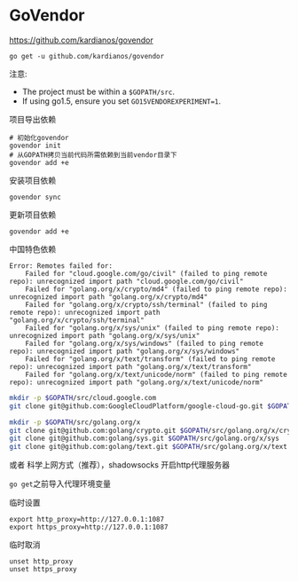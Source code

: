 # GoVendor

https://github.com/kardianos/govendor

```
go get -u github.com/kardianos/govendor
```

注意:

- The project must be within a `$GOPATH/src`.
- If using go1.5, ensure you set `GO15VENDOREXPERIMENT=1`.

项目导出依赖
```
# 初始化govendor
govendor init
# 从GOPATH拷贝当前代码所需依赖到当前vendor目录下
govendor add +e
```

安装项目依赖
```
govendor sync
```

更新项目依赖
```
govendor add +e
```

中国特色依赖

```
Error: Remotes failed for:
	Failed for "cloud.google.com/go/civil" (failed to ping remote repo): unrecognized import path "cloud.google.com/go/civil"
	Failed for "golang.org/x/crypto/md4" (failed to ping remote repo): unrecognized import path "golang.org/x/crypto/md4"
	Failed for "golang.org/x/crypto/ssh/terminal" (failed to ping remote repo): unrecognized import path "golang.org/x/crypto/ssh/terminal"
	Failed for "golang.org/x/sys/unix" (failed to ping remote repo): unrecognized import path "golang.org/x/sys/unix"
	Failed for "golang.org/x/sys/windows" (failed to ping remote repo): unrecognized import path "golang.org/x/sys/windows"
	Failed for "golang.org/x/text/transform" (failed to ping remote repo): unrecognized import path "golang.org/x/text/transform"
	Failed for "golang.org/x/text/unicode/norm" (failed to ping remote repo): unrecognized import path "golang.org/x/text/unicode/norm"
```

```bash
mkdir -p $GOPATH/src/cloud.google.com
git clone git@github.com:GoogleCloudPlatform/google-cloud-go.git $GOPATH/src/cloud.google.com/go

mkdir -p $GOPATH/src/golang.org/x
git clone git@github.com:golang/crypto.git $GOPATH/src/golang.org/x/crypto
git clone git@github.com:golang/sys.git $GOPATH/src/golang.org/x/sys
git clone git@github.com:golang/text.git $GOPATH/src/golang.org/x/text
```

或者 科学上网方式（推荐），shadowsocks 开启http代理服务器

`go get`之前导入代理环境变量

临时设置
```
export http_proxy=http://127.0.0.1:1087
export https_proxy=http://127.0.0.1:1087
```

临时取消
```
unset http_proxy
unset https_proxy
```
